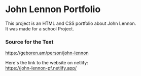 # John Lennon Portfolio
This project is an HTML and CSS portfolio about John Lennon.  
It was made for a school Project.  
### Source for the Text
https://geboren.am/person/john-lennon  
  
Here's the link to the website on netlify:  
https://john-lennon-pf.netlify.app/

